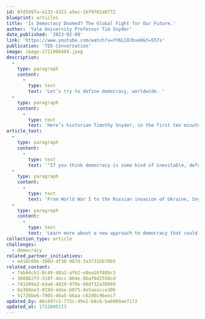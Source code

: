 ```yaml
---
id: 07d5997a-e133-4323-a9ac-1bf9702a0772
blueprint: articles
title: 'Is Democracy Doomed? The Global Fight for Our Future.'
author: 'Yale University Professor Tim Snyder'
date_published: '2023-02-08'
link: 'https://www.youtube.com/watch?v=YY6LCOJbve8&t=557s'
publication: 'TED Conversation'
image: image-1711906484.jpeg
description:
  -
    type: paragraph
    content:
      -
        type: text
        text: 'Let’s try to define democracy, worldwide. '
  -
    type: paragraph
    content:
      -
        type: text
        text: 'Here’s historian Timothy Snyder, in the first ten minutes of this TED video, describing how it exists inside us. He urges as well that we consider it as a verb, not a noun. And he mentions the dangers of “procedures.”'
article_text:
  -
    type: paragraph
    content:
      -
        type: text
        text: '"If you think democracy is some kind of inevitable, default setting for the world, then you aren''t going to have it for very long," says historian and author Timothy Snyder. '
  -
    type: paragraph
    content:
      -
        type: text
        text: 'From World War I to the Russian invasion of Ukraine, Snyder dives into the structures that uplift and tear down political systems, offering a historical perspective on the current state of democracy around the world as well as the patterns of thought that lead to tyranny. '
  -
    type: paragraph
    content:
      -
        type: text
        text: 'Learn more about a new approach to democracy that could help create and protect a future of freedom. This conversation is hosted by TED current affairs curator Whitney Pennington Rodgers.'
collection_type: article
challenges:
  - democracy
related_partner_initiatives:
  - e418c09e-390d-4f38-987d-3a3731bb70b5
related_content:
  - fab94cb3-0c49-48a3-af62-e8ea16f88bc3
  - 360862f3-318f-4ecc-804e-8baf0d2558cd
  - 741d99a2-6da4-4429-979e-90df32a30949
  - 6a360ee3-019d-4dee-b075-4e5aeacce306
  - 51726be6-7905-46a5-b6aa-c62d0c96eec7
updated_by: 46c097c5-771c-49e2-b8c6-ba6009ae7172
updated_at: 1712605113
---
```

